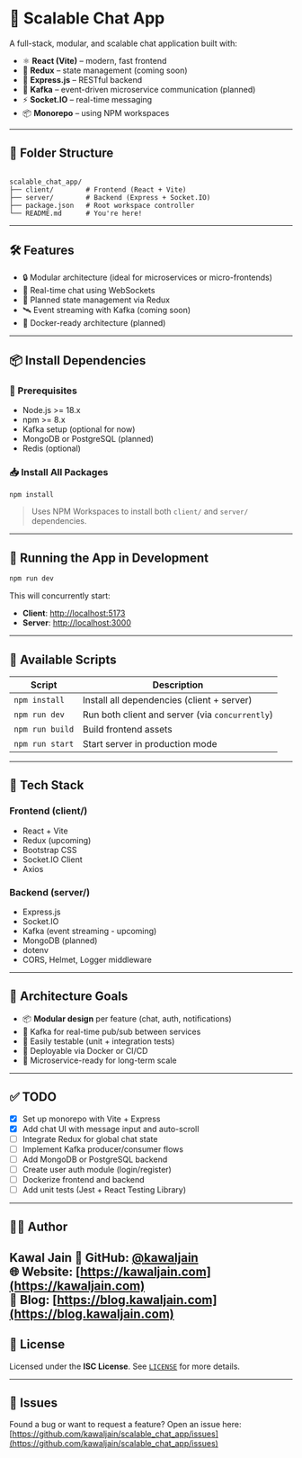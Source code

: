 # 🚀 Scalable Chat App

A full-stack, modular, and scalable chat application built with:

- ⚛️ **React (Vite)** – modern, fast frontend
- 🔁 **Redux** – state management (coming soon)
- 🧩 **Express.js** – RESTful backend
- 🔄 **Kafka** – event-driven microservice communication (planned)
- ⚡ **Socket.IO** – real-time messaging
- 📦 **Monorepo** – using NPM workspaces

---

## 📁 Folder Structure

```

scalable_chat_app/
├── client/        # Frontend (React + Vite)
├── server/        # Backend (Express + Socket.IO)
├── package.json   # Root workspace controller
└── README.md      # You're here!

````

---

## 🛠 Features

- 🔒 Modular architecture (ideal for microservices or micro-frontends)
- 💬 Real-time chat using WebSockets
- 🧠 Planned state management via Redux
- 🛰 Event streaming with Kafka (coming soon)
- 🔧 Docker-ready architecture (planned)

---

## 📦 Install Dependencies

### 🔧 Prerequisites

- Node.js >= 18.x
- npm >= 8.x
- Kafka setup (optional for now)
- MongoDB or PostgreSQL (planned)
- Redis (optional)

### 📥 Install All Packages

```bash
npm install
````

> Uses NPM Workspaces to install both `client/` and `server/` dependencies.

---

## 🚀 Running the App in Development

```bash
npm run dev
```

This will concurrently start:

* **Client**: [http://localhost:5173](http://localhost:5173)
* **Server**: [http://localhost:3000](http://localhost:3000)

---

## 📜 Available Scripts

| Script          | Description                                     |
| --------------- | ----------------------------------------------- |
| `npm install`   | Install all dependencies (client + server)      |
| `npm run dev`   | Run both client and server (via `concurrently`) |
| `npm run build` | Build frontend assets                           |
| `npm run start` | Start server in production mode                 |

---

## 🧠 Tech Stack

### Frontend (client/)

* React + Vite
* Redux (upcoming)
* Bootstrap CSS
* Socket.IO Client
* Axios

### Backend (server/)

* Express.js
* Socket.IO
* Kafka (event streaming - upcoming)
* MongoDB (planned)
* dotenv
* CORS, Helmet, Logger middleware

---

## 🧱 Architecture Goals

* 📦 **Modular design** per feature (chat, auth, notifications)
* 🔄 Kafka for real-time pub/sub between services
* 🧪 Easily testable (unit + integration tests)
* 🚀 Deployable via Docker or CI/CD
* 🔌 Microservice-ready for long-term scale

---

## ✅ TODO

* [x] Set up monorepo with Vite + Express
* [x] Add chat UI with message input and auto-scroll
* [ ] Integrate Redux for global chat state
* [ ] Implement Kafka producer/consumer flows
* [ ] Add MongoDB or PostgreSQL backend
* [ ] Create user auth module (login/register)
* [ ] Dockerize frontend and backend
* [ ] Add unit tests (Jest + React Testing Library)

---

## 🧑‍💻 Author

**Kawal Jain**
🔗 GitHub: [@kawaljain](https://github.com/kawaljain)  
🌐 Website: [https://kawaljain.com](https://kawaljain.com)  
📝 Blog: [https://blog.kawaljain.com](https://blog.kawaljain.com)
---

## 📄 License

Licensed under the **ISC License**. See [`LICENSE`](./LICENSE) for more details.

---

## 🐛 Issues

Found a bug or want to request a feature?
Open an issue here: [https://github.com/kawaljain/scalable_chat_app/issues](https://github.com/kawaljain/scalable_chat_app/issues)

